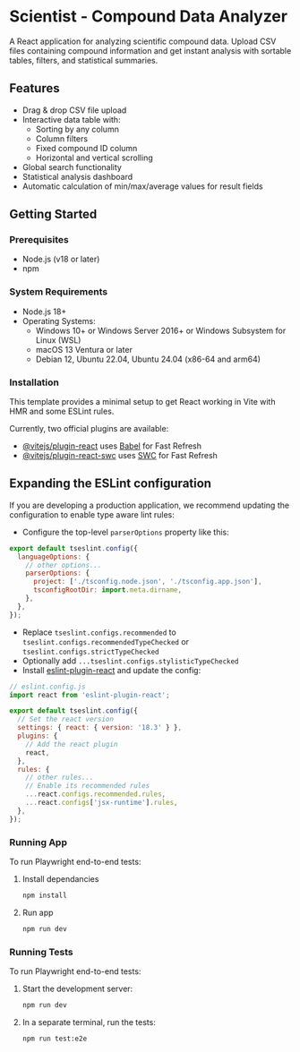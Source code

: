 # Scientist - Compound Data Analyzer

A React application for analyzing scientific compound data. Upload CSV files containing compound information and get instant analysis with sortable tables, filters, and statistical summaries.

## Features

- Drag & drop CSV file upload
- Interactive data table with:
  - Sorting by any column
  - Column filters
  - Fixed compound ID column
  - Horizontal and vertical scrolling
- Global search functionality
- Statistical analysis dashboard
- Automatic calculation of min/max/average values for result fields

## Getting Started

### Prerequisites

- Node.js (v18 or later)
- npm

### System Requirements

- Node.js 18+
- Operating Systems:
  - Windows 10+ or Windows Server 2016+ or Windows Subsystem for Linux (WSL)
  - macOS 13 Ventura or later
  - Debian 12, Ubuntu 22.04, Ubuntu 24.04 (x86-64 and arm64)

### Installation

This template provides a minimal setup to get React working in Vite with HMR and some ESLint rules.

Currently, two official plugins are available:

- [@vitejs/plugin-react](https://github.com/vitejs/vite-plugin-react/blob/main/packages/plugin-react/README.md) uses [Babel](https://babeljs.io/) for Fast Refresh
- [@vitejs/plugin-react-swc](https://github.com/vitejs/vite-plugin-react-swc) uses [SWC](https://swc.rs/) for Fast Refresh

## Expanding the ESLint configuration

If you are developing a production application, we recommend updating the configuration to enable type aware lint rules:

- Configure the top-level `parserOptions` property like this:

```js
export default tseslint.config({
  languageOptions: {
    // other options...
    parserOptions: {
      project: ['./tsconfig.node.json', './tsconfig.app.json'],
      tsconfigRootDir: import.meta.dirname,
    },
  },
});
```

- Replace `tseslint.configs.recommended` to `tseslint.configs.recommendedTypeChecked` or `tseslint.configs.strictTypeChecked`
- Optionally add `...tseslint.configs.stylisticTypeChecked`
- Install [eslint-plugin-react](https://github.com/jsx-eslint/eslint-plugin-react) and update the config:

```js
// eslint.config.js
import react from 'eslint-plugin-react';

export default tseslint.config({
  // Set the react version
  settings: { react: { version: '18.3' } },
  plugins: {
    // Add the react plugin
    react,
  },
  rules: {
    // other rules...
    // Enable its recommended rules
    ...react.configs.recommended.rules,
    ...react.configs['jsx-runtime'].rules,
  },
});
```

### Running App

To run Playwright end-to-end tests:

1. Install dependancies

   ```bash
   npm install
   ```

2. Run app
   ```bash
   npm run dev
   ```

### Running Tests

To run Playwright end-to-end tests:

1. Start the development server:

   ```bash
   npm run dev
   ```

2. In a separate terminal, run the tests:
   ```bash
   npm run test:e2e
   ```
